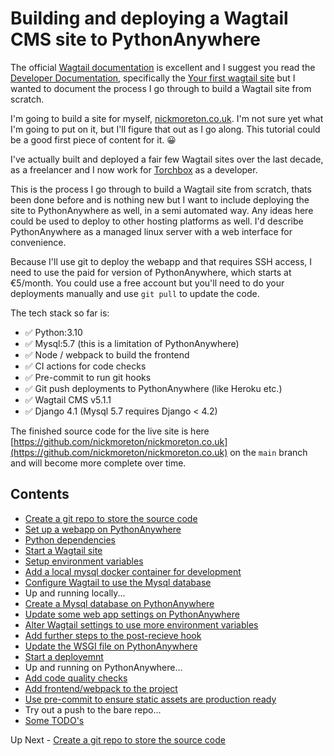 # Building and deploying a Wagtail CMS site to PythonAnywhere

The official [Wagtail documentation](https://wagtail.org) is excellent and I suggest you read the [Developer Documentation](https://docs.wagtail.org/en/stable/), specifically the [Your first wagtail site](https://docs.wagtail.org/en/stable/getting_started/tutorial.html) but I wanted to document the process I go through to build a Wagtail site from scratch.

I'm going to build a site for myself, [nickmoreton.co.uk](https://nickmoreton.co.uk). I'm not sure yet what I'm going to put on it, but I'll figure that out as I go along. This tutorial could be a good first piece of content for it. 😀

I've actually built and deployed a fair few Wagtail sites over the last decade, as a freelancer and I now work for [Torchbox](https://torchbox.com) as a developer.

This is the process I go through to build a Wagtail site from scratch, thats been done before and is nothing new but I want to include deploying the site to PythonAnywhere as well, in a semi automated way. Any ideas here could be used to deploy to other hosting platforms as well. I'd describe PythonAnywhere as a managed linux server with a web interface for convenience.

Because I'll use git to deploy the webapp and that requires SSH access, I need to use the paid for version of PythonAnywhere, which starts at €5/month. You could use a free account but you'll need to do your deployments manually and use `git pull` to update the code.

The tech stack so far is:

- ✅ Python:3.10
- ✅ Mysql:5.7 (this is a limitation of PythonAnywhere)
- ✅ Node / webpack to build the frontend
- ✅ CI actions for code checks
- ✅ Pre-commit to run git hooks
- ✅ Git push deployments to PythonAnywhere (like Heroku etc.)
- ✅ Wagtail CMS v5.1.1
- ✅ Django 4.1 (Mysql 5.7 requires Django < 4.2)

The finished source code for the live site is here [https://github.com/nickmoreton/nickmoreton.co.uk](https://github.com/nickmoreton/nickmoreton.co.uk) on the `main` branch and will become more complete over time.

## Contents

- [Create a git repo to store the source code](./docs/a-1-create-a-origin-repo.md)
- [Set up a webapp on PythonAnywhere](./docs/a-2-create-a-webapp.md)
- [Python dependencies](./docs/b-python-dependencies.md)
- [Start a Wagtail site](./docs/c-wagtail-start.md)
- [Setup environment variables](./docs/d-add-envvars.md)
- [Add a local mysql docker container for development](./docs/e-add-mysql-docker.md)
- [Configure Wagtail to use the Mysql database](./docs/f-switch-to-mysql.md)
- Up and running locally...
- [Create a Mysql database on PythonAnywhere](./docs/g-create-mysql-on-pythonanywhere.md)
- [Update some web app settings on PythonAnywhere](./docs/h-update-some-webapp-settings.md)
- [Alter Wagtail settings to use more environment variables](./docs/i-alter-settings-extra-vars.md)
- [Add further steps to the post-recieve hook](./docs/j-add-further-deploy-hooks.md)
- [Update the WSGI file on PythonAnywhere](./docs/k-update-the-wsgi-file.md)
- [Start a deployemnt](./docs/l-push-to-the-bare-repo.md)
- Up and running on PythonAnywhere...
- [Add code quality checks](./docs/m-add-code-quality-checks.md)
- [Add frontend/webpack to the project](./docs/n-frontend-compiling.md)
- [Use pre-commit to ensure static assets are production ready](./docs/o-static-compiled-pre-commit.md)
- Try out a push to the bare repo...
- [Some TODO's](./docs/z-todos.md)

Up Next - [Create a git repo to store the source code](./docs/a-1-create-a-origin-repo.md)
